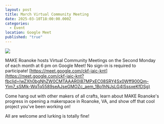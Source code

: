 ```yaml
---
layout: post
title: March Virtual Community Meeting
date: 2025-03-10T18:00:00.000Z
categories:
  - Event
location: Google Meet
published: "true"
---
```

![](/assets/images/21025-virtual-community-meeting-flyer.png)

MAKE Roanoke hosts Virtual Community Meetings on the Second Monday of each month at 6 pm on Google Meet! No sign-in is required to participate! [https://meet.google.com/ckf-jaic-knt](https://meet.google.com/ckf-jaic-knt?fbclid=IwZXh0bgNhZW0CMTAAAR0I87MPxEC08SRY4Sx0Wff900Qm-Yim7_sSMIk-WqTq5589seAJseGMOZc_aem_1Bo1hNJsLG4ISssxeKfDSg)

Come hang out with other makers of all crafts, learn about MAKE Roanoke's progress in opening a makerspace in Roanoke, VA, and show off that cool project you've been working on!

All are welcome and lurking is totally fine!
